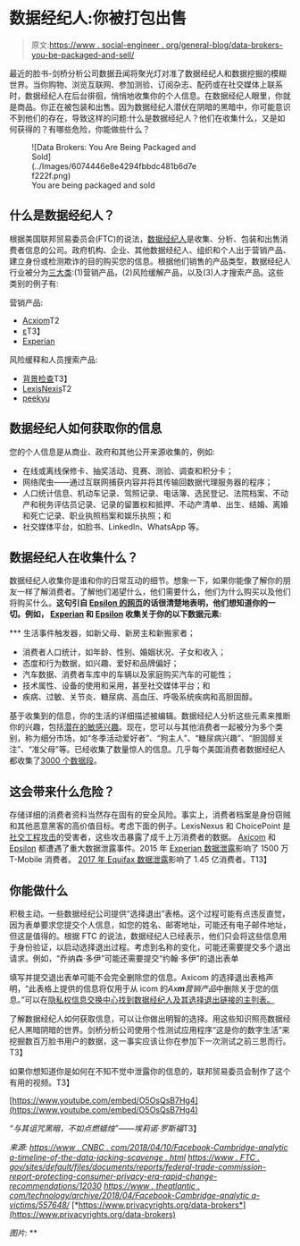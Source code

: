 # 数据经纪人:你被打包出售

> 原文:[https://www . social-engineer . org/general-blog/data-brokers-you-be-packaged-and-sell/](https://www.social-engineer.org/general-blog/data-brokers-you-are-being-packaged-and-sold/)

最近的脸书-剑桥分析公司数据丑闻将聚光灯对准了数据经纪人和数据挖掘的模糊世界。当你购物、浏览互联网、参加测验、订阅杂志、配药或在社交媒体上联系时，数据经纪人在后台徘徊，悄悄地收集你的个人信息。在数据经纪人眼里，你就是商品。你正在被包装和出售。因为数据经纪人潜伏在阴暗的黑暗中，你可能意识不到他们的存在，导致这样的问题:什么是数据经纪人？他们在收集什么，又是如何获得的？有哪些危险，你能做些什么？

<figure id="attachment_8204" aria-describedby="caption-attachment-8204" style="width: 300px" class="wp-caption aligncenter">![Data Brokers: You Are Being Packaged and Sold](../Images/6074446e8e4294fbbdc481b6d7ef222f.png)

<figcaption id="caption-attachment-8204" class="wp-caption-text">You are being packaged and sold</figcaption>

</figure>

## 什么是数据经纪人？

根据美国联邦贸易委员会(FTC)的说法，[数据经纪人](https://www.ftc.gov/system/files/documents/reports/data-brokers-call-transparency-accountability-report-federal-trade-commission-may-2014/140527databrokerreport.pdf)是收集、分析、包装和出售消费者信息的公司。政府机构、企业、其他数据经纪人、组织和个人出于营销产品、建立身份或检测欺诈的目的购买您的信息。根据他们销售的产品类型，数据经纪人行业被分为[三大类](https://www.ftc.gov/system/files/documents/reports/data-brokers-call-transparency-accountability-report-federal-trade-commission-may-2014/140527databrokerreport.pdf):(1)营销产品，(2)风险缓解产品，以及(3)人才搜索产品。这些类别的例子有:

营销产品:

*   [Acxiom](https://www.acxiom.com/)T2
*   [ε](https://us.epsilon.com/data-driven-marketing-solutions)T3】
*   [Experian](https://www.experian.com/marketing-services/targeting/data-driven-marketing/consumer-view-data.html)

风险缓释和人员搜索产品:

*   [背景检查](http://backgroundchecks.org/)T3】
*   [LexisNexis](https://www.lexisnexis.com/en-us/gateway.page)T2
*   [peekyu](https://www.peekyou.com/)

## 数据经纪人如何获取你的信息

您的个人信息是从商业、政府和其他公开来源收集的，例如:

*   在线或离线保修卡、抽奖活动、竞赛、测验、调查和积分卡；
*   网络爬虫——通过互联网捕获内容并将其传输回数据代理服务器的程序；
*   人口统计信息、机动车记录、驾照记录、电话簿、选民登记、法院档案、不动产和税务评估员记录、记录的留置权和抵押、不动产清单、出生、结婚、离婚和死亡记录、职业执照档案和娱乐执照；和
*   社交媒体平台，如脸书、LinkedIn、WhatsApp 等。    

## 数据经纪人在收集什么？

数据经纪人收集你是谁和你的日常互动的细节。想象一下，如果你能像了解你的朋友一样了解消费者。了解他们渴望什么，他们需要什么，他们为什么购买以及他们将购买什么。**这句引自 [Epsilon 的网页](https://us.epsilon.com/data-driven-marketing-solutions)的话很清楚地表明，他们想知道你的一切。例如， [Experian](https://www.experian.com/marketing-services/targeting/data-driven-marketing/consumer-view-data.html) 和 [Epsilon](https://us.epsilon.com/) 收集关于你的以下数据元素:**

 ***   生活事件触发器，如新父母、新房主和新搬家者；
*   消费者人口统计，如年龄、性别、婚姻状况、子女和收入；
*   态度和行为数据，如兴趣、爱好和品牌偏好；
*   汽车数据、消费者车库中的车辆以及家庭购买汽车的可能性；
*   技术属性、设备的使用和采用，甚至社交媒体平台；和
*   疾病、过敏、关节炎、糖尿病、高血压、呼吸系统疾病和高胆固醇。

基于收集到的信息，你的生活的详细描述被编辑。数据经纪人分析这些元素来推断你的兴趣，包括[潜在的敏感兴趣](https://www.ftc.gov/system/files/documents/reports/data-brokers-call-transparency-accountability-report-federal-trade-commission-may-2014/140527databrokerreport.pdf)。现在，您可以与其他消费者一起被分为多个类别，称为细分市场，如“冬季活动爱好者”、“狗主人”、“糖尿病兴趣”、“胆固醇关注”、“准父母”等。已经收集了数量惊人的信息。几乎每个美国消费者数据经纪人都收集了[3000 个数据段](https://www.ftc.gov/system/files/documents/reports/data-brokers-call-transparency-accountability-report-federal-trade-commission-may-2014/140527databrokerreport.pdf)。

## 这会带来什么危险？

存储详细的消费者资料当然存在固有的安全风险。事实上，消费者档案是身份窃贼和其他恶意黑客的高价值目标。考虑下面的例子。LexisNexus 和 ChoicePoint 是[社交工程攻击](https://www.social-engineer.org/framework/general-discussion/categories-social-engineers/information-brokers/)的受害者，这些攻击暴露了成千上万消费者的数据。 [Axicom](https://www.theregister.co.uk/2006/02/23/acxiom_spam_hack_sentencing/) 和 [Epsilon](https://krebsonsecurity.com/2015/03/feds-indict-three-in-2011-epsilon-hack/) 都遭遇了重大数据泄露事件。2015 年 [Experian 数据泄露](https://www.theguardian.com/business/2015/oct/01/experian-hack-t-mobile-credit-checks-personal-information)影响了 1500 万 T-Mobile 消费者。 [2017 年 Equifax 数据泄露](https://www.social-engineer.com/equifax-breach-need-know/)影响了 1.45 亿消费者。T13】

## 你能做什么

积极主动。一些数据经纪公司提供“选择退出”表格。这个过程可能有点违反直觉，因为表单要求您提交个人信息，如您的姓名、邮寄地址，可能还有电子邮件地址，但这是值得的。根据 FTC 的说法，数据经纪人已经表示，他们只会将这些信息用于身份验证，以启动选择退出过程。考虑到名称的变化，可能还需要提交多个退出请求。例如，“乔纳森·多伊”可能还需要提交“约翰·多伊”的退出表单

填写并提交退出表单可能不会完全删除您的信息。Axicom 的选择退出表格声明，“此表格上提供的信息将仅用于从 icom 的*Ax**m**营销产品*中删除关于您的信息。”可以在[隐私权信息交换中心找到数据经纪人及其选择退出链接的主列表。](https://www.privacyrights.org/data-brokers)

了解数据经纪人如何获取信息，可以让你做出明智的选择。用这些知识照亮数据经纪人黑暗阴暗的世界。剑桥分析公司使用个性测试应用程序“这是你的数字生活”来挖掘数百万脸书用户的数据，这一事实应该让你在参加下一次测试之前三思而行。T3】

如果你想知道你是如何在不知不觉中泄露你的信息的，联邦贸易委员会制作了这个有用的视频。T3】

[https://www.youtube.com/embed/O5OsQsB7Hg4](https://www.youtube.com/embed/O5OsQsB7Hg4)

*“与其诅咒黑暗，不如点燃蜡烛”——埃莉诺·罗斯福*T3】

*来源:* [*https://www . CNBC . com/2018/04/10/Facebook-Cambridge-analytic a-timeline-of-the-data-jacking-scavenge . html*](https://www.cnbc.com/2018/04/10/facebook-cambridge-analytica-a-timeline-of-the-data-hijacking-scandal.html)
[*https://www . FTC . gov/sites/default/files/documents/reports/federal-trade-commission-report-protecting-consumer-privacy-era-rapid-change-recommendations/12030*](https://www.ftc.gov/sites/default/files/documents/reports/federal-trade-commission-report-protecting-consumer-privacy-era-rapid-change-recommendations/120326privacyreport.pdf)  [*https://www . theatlantic . com/technology/archive/2018/04/Facebook-Cambridge-analytic a-victims/557648/*](https://www.theatlantic.com/technology/archive/2018/04/facebook-cambridge-analytica-victims/557648/)  [*https://www.privacyrights.org/data-brokers*](https://www.privacyrights.org/data-brokers) 

*图片:*
[](https://www.social-engineer.org/)**